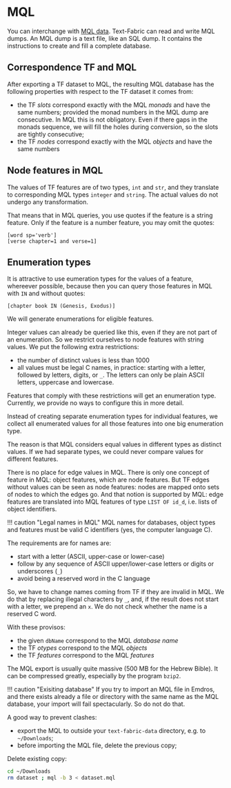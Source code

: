 # MQL

You can interchange with [MQL data](https://emdros.org).
Text-Fabric can read and write MQL dumps.
An MQL dump is a text file, like an SQL dump.
It contains the instructions to create and fill a complete database.

## Correspondence TF and MQL

After exporting a TF dataset to MQL, the resulting MQL database has the
following properties with respect to the TF dataset it comes from:

*   the TF *slots* correspond exactly with the MQL *monads* and have the same
    numbers; provided the monad numbers in the MQL dump are consecutive. In MQL
    this is not obligatory. Even if there gaps in the monads sequence, we will
    fill the holes during conversion, so the slots are tightly consecutive;
*   the TF *nodes* correspond exactly with the MQL *objects* and have the same
    numbers

## Node features in MQL

The values of TF features are of two types, `int` and `str`, and they translate
to corresponding MQL types `integer` and `string`. The actual values do not
undergo any transformation.

That means that in MQL queries, you use quotes if the feature is a string feature.
Only if the feature is a number feature, you may omit the quotes:

```
[word sp='verb']
[verse chapter=1 and verse=1]
```

## Enumeration types

It is attractive to use eumeration types for the values of a feature, whereever
possible, because then you can query those features in MQL with `IN` and without
quotes:

```
[chapter book IN (Genesis, Exodus)]
```

We will generate enumerations for eligible features.

Integer values can already be queried like this, even if they are not part of an
enumeration. So we restrict ourselves to node features with string values. We
put the following extra restrictions:

*   the number of distinct values is less than 1000
*   all values must be legal C names, in practice: starting with a letter,
    followed by letters, digits, or `_`. The letters can only be plain ASCII
    letters, uppercase and lowercase.

Features that comply with these restrictions will get an enumeration type.
Currently, we provide no ways to configure this in more detail.

Instead of creating separate enumeration types for individual features,
we collect all enumerated values for all those features into one
big enumeration type.

The reason is that MQL considers equal values in different types as
distinct values. If we had separate types, we could never compare
values for different features.

There is no place for edge values in
MQL. There is only one concept of feature in MQL: object features,
which are node features.
But TF edges without values can be seen as node features: nodes are
mapped onto sets of nodes to which the edges go. And that notion is supported by
MQL:
edge features are translated into MQL features of type `LIST OF id_d`,
i.e. lists of object identifiers.

!!! caution "Legal names in MQL"
    MQL names for databases, object types and features must be valid C identifiers
    (yes, the computer language C).

The requirements are for names are:

*   start with a letter (ASCII, upper-case or lower-case)
*   follow by any sequence of ASCII upper/lower-case letters or digits or
    underscores (`_`)
*   avoid being a reserved word in the C language

So, we have to change names coming from TF if they are invalid in MQL. We do
that by replacing illegal characters by `_`, and, if the result does not start
with a letter, we prepend an `x`. We do not check whether the name is a reserved
C word.

With these provisos:

*   the given `dbName` correspond to the MQL *database name*
*   the TF *otypes* correspond to the MQL *objects*
*   the TF *features* correspond to the MQL *features*

The MQL export is usually quite massive (500 MB for the Hebrew Bible).
It can be compressed greatly, especially by the program `bzip2`.

!!! caution "Exisiting database"
    If you try to import an MQL file in Emdros, and there exists already a file or
    directory with the same name as the MQL database, your import will fail
    spectacularly. So do not do that.

A good way to prevent clashes:

*   export the MQL to outside your `text-fabric-data` directory, e.g. to
    `~/Downloads`;
*   before importing the MQL file, delete the previous copy;

Delete existing copy:

```sh
cd ~/Downloads
rm dataset ; mql -b 3 < dataset.mql
```
